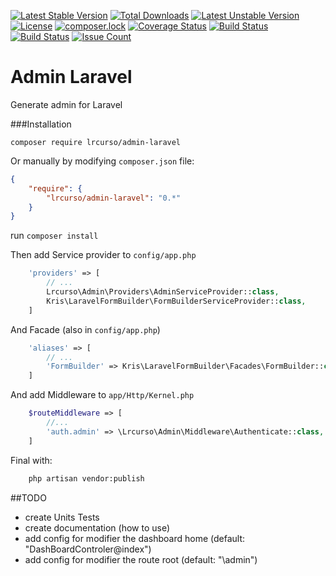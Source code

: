 [![Latest Stable Version](https://poser.pugx.org/lrcurso/admin-laravel/v/stable)](https://packagist.org/packages/lrcurso/admin-laravel)
[![Total Downloads](https://poser.pugx.org/lrcurso/admin-laravel/downloads)](https://packagist.org/packages/lrcurso/admin-laravel)
[![Latest Unstable Version](https://poser.pugx.org/lrcurso/admin-laravel/v/unstable)](https://packagist.org/packages/lrcurso/admin-laravel)
[![License](https://poser.pugx.org/lrcurso/admin-laravel/license)](https://packagist.org/packages/lrcurso/admin-laravel)
[![composer.lock](https://poser.pugx.org/lrcurso/admin-laravel/composerlock)](https://packagist.org/packages/lrcurso/admin-laravel)
[![Coverage Status](https://coveralls.io/repos/github/LR-Curso/admin-laravel/badge.svg?branch=master)](https://coveralls.io/github/LR-Curso/admin-laravel?branch=master)
[![Build Status](https://travis-ci.org/LR-Curso/admin-laravel.svg?branch=master)](https://travis-ci.org/LR-Curso/admin-laravel)
[![Build Status](https://styleci.io/repos/63009331/shield)](https://styleci.io/repos/63009331)
[![Issue Count](https://codeclimate.com/github/LR-Curso/admin-laravel/badges/issue_count.svg)](https://codeclimate.com/github/LR-Curso/admin-laravel)

# Admin Laravel
Generate admin for Laravel

###Installation

```
composer require lrcurso/admin-laravel
```

Or manually by modifying `composer.json` file:

``` json
{
    "require": {
        "lrcurso/admin-laravel": "0.*"
    }
}
```

run `composer install`

Then add Service provider to `config/app.php`

``` php
    'providers' => [
        // ...
        Lrcurso\Admin\Providers\AdminServiceProvider::class,
        Kris\LaravelFormBuilder\FormBuilderServiceProvider::class,
    ]
```

And Facade (also in `config/app.php`)

``` php
    'aliases' => [
        // ...
        'FormBuilder' => Kris\LaravelFormBuilder\Facades\FormBuilder::class
    ]

```


And add Middleware to `app/Http/Kernel.php`
~~~ php
    $routeMiddleware => [
        //...
        'auth.admin' => \Lrcurso\Admin\Middleware\Authenticate::class,
    ]
~~~

Final with:
~~~ bash
    php artisan vendor:publish
~~~


##TODO

- create Units Tests
- create documentation (how to use)
- add config for modifier the dashboard home (default: "DashBoardControler@index")
- add config for modifier the route root (default: "\admin")
